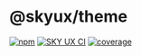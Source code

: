 # @skyux/theme

[![npm](https://img.shields.io/npm/v/@skyux/theme.svg)](https://www.npmjs.com/package/@skyux/theme)
[![SKY UX CI](https://github.com/blackbaud/skyux-theme/actions/workflows/skyux-ci.yml/badge.svg)](https://github.com/blackbaud/skyux-theme/actions/workflows/skyux-ci.yml)
[![coverage](https://codecov.io/gh/blackbaud/skyux-theme/branch/master/graphs/badge.svg?branch=master)](https://codecov.io/gh/blackbaud/skyux-theme/branch/master)
